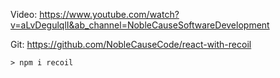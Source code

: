 Video: https://www.youtube.com/watch?v=aLvDegulqlI&ab_channel=NobleCauseSoftwareDevelopment

Git: https://github.com/NobleCauseCode/react-with-recoil

```
> npm i recoil
```